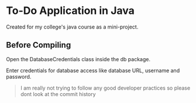 # To-Do Application in Java

Created for my college's java course as a mini-project.

## Before Compiling

Open the DatabaseCredentials class inside the db package.

Enter credentials for database access like database URL, username and password.

> I am really not trying to follow any good developer practices so please dont look at the commit history